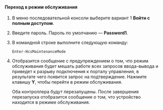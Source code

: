 
#### Переход в режим обслуживания

1. В меню последовательной консоли выберите вариант 1 **Войти с полным доступом**.

2. Введите пароль. Пароль по умолчанию — **Password1**.

3. В командной строке выполните следующую команду:

     `Enter-HcsMaintenanceMode`

4. Отобразится сообщение с предупреждением о том, что режим обслуживания будет мешать работе всех запросов ввода-вывода и приведет к разрыву подключения к порталу управления, в результате чего появится запрос на подтверждение. Нажмите клавишу **Y**, чтобы перейти в режим обслуживания.

    Оба контроллера будут перезапущены. После завершения перезапуска отобразится сообщение о том, что устройство находится в режиме обслуживания.

<!---HONumber=July15_HO2-->